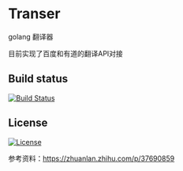 # Transer 

golang 翻译器

目前实现了百度和有道的翻译API对接

## Build status
[![Build Status](https://travis-ci.org/wentaojia2014/Transer.svg?branch=master)](https://travis-ci.org/wentaojia2014/Transer)
## License
[![License](https://img.shields.io/badge/license-MIT-blue.svg)](https://github.com/wentaojia2014/Transer/blob/master/LICENSE)

参考资料：https://zhuanlan.zhihu.com/p/37690859